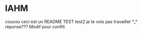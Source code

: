 # IAHM
coucou ceci est un README TEST 
test2
je te vois pas travailler °_° 
réponse??? Modif pour conflit
